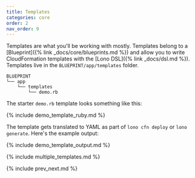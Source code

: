 ```yaml
---
title: Templates
categories: core
order: 2
nav_order: 9
---
```


Templates are what you'll be working with mostly.  Templates belong to a [Blueprint]({% link _docs/core/blueprints.md %}) and allow you to write CloudFormation templates with the [Lono DSL]({% link _docs/dsl.md %}).  Templates live in the `BLUEPRINT/app/templates` folder.

    BLUEPRINT
    └── app
        └── templates
            └── demo.rb

The starter `demo.rb` template looks something like this:

{% include demo_template_ruby.md %}

The template gets translated to YAML as part of `lono cfn deploy` or `lono generate`.  Here's the example output:

{% include demo_template_output.md %}

{% include multiple_templates.md %}

{% include prev_next.md %}
